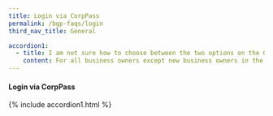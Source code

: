 ```yaml
---
title: Login via CorpPass
permalink: /bgp-faqs/login
third_nav_title: General

accordion1:
  - title: I am not sure how to choose between the two options on the GoBusiness Licensing homepage. Where can I get help?
    content: For all business owners except new business owners in the food services industry.The right option, Self-Service feature (previously called LicenceOne) is for you, if you Have previously applied for licences or created application drafts on LicenceOne Are a new business owner from any industry except food services
---
```


#### Login via CorpPass

{% include accordion1.html %}